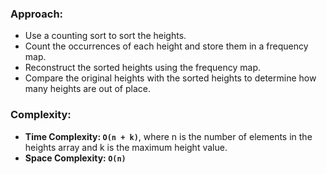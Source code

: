 ### Approach:
- Use a counting sort to sort the heights.
- Count the occurrences of each height and store them in a frequency map.
- Reconstruct the sorted heights using the frequency map.
- Compare the original heights with the sorted heights to determine how many heights are out of place.
​
### Complexity:
- **Time Complexity: `O(n + k)`**, where n is the number of elements in the heights array and k is the maximum height value.
- **Space Complexity: `O(n)`**